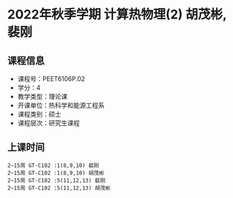 # 2022年秋季学期 计算热物理(2) 胡茂彬, 裴刚






## 课程信息

- 课程号：PEET6106P.02
- 学分：4
- 教学类型：理论课
- 开课单位：热科学和能源工程系
- 课程类别：硕士
- 课程层次：研究生课程

## 上课时间

```
2~15周 GT-C102 :1(8,9,10) 裴刚
2~15周 GT-C102 :1(8,9,10) 胡茂彬
2~15周 GT-C102 :5(11,12,13) 裴刚
2~15周 GT-C102 :5(11,12,13) 胡茂彬
```

